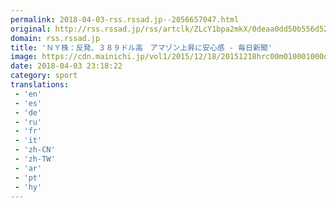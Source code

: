 ```yaml
---
permalink: 2018-04-03-rss.rssad.jp--2056657047.html
original: http://rss.rssad.jp/rss/artclk/ZLcY1bpa2mkX/0deaa0dd50b556d529d1debc94e2ac01?ul=Wnl5FpQFQ0kxpJxPLfds3wvDJ24Zb95uAakxzsCa35gLF1D.YpXe9GNTltgzV5p23PmUIRZvNuSsHuYo_Q7pkt1HYb52
domain: rss.rssad.jp
title: 'ＮＹ株：反発、３８９ドル高　アマゾン上昇に安心感 - 毎日新聞'
image: https://cdn.mainichi.jp/vol1/2015/12/18/20151218hrc00m010001000q/9.jpg?2
date: 2018-04-03 23:18:22
category: sport
translations: 
 - 'en'
 - 'es'
 - 'de'
 - 'ru'
 - 'fr'
 - 'it'
 - 'zh-CN'
 - 'zh-TW'
 - 'ar'
 - 'pt'
 - 'hy'
---
```



